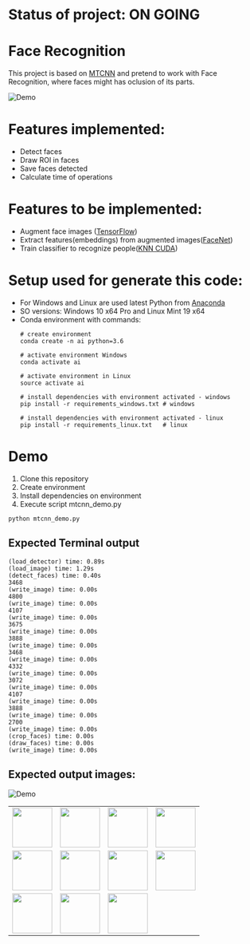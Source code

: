 # Status of project: ON GOING

# Face Recognition
This project is based on [MTCNN](https://github.com/ipazc/mtcnn) and pretend to work with Face Recognition, where faces might has oclusion of its parts.

![Demo](https://github.com/dayvsonsantos/face_recognition/blob/master/img/demo_faces.jpg)

# Features implemented:
* Detect faces
* Draw ROI in faces
* Save faces detected
* Calculate time of operations

# Features to be implemented:
* Augment face images ([TensorFlow](https://github.com/tensorflow/tensorflow))
* Extract features(embeddings) from augmented images([FaceNet](https://github.com/davidsandberg/facenet))
* Train classifier to recognize people([KNN CUDA](https://github.com/chrischoy/knn_cuda))

# Setup used for generate this code:
* For Windows and Linux are used latest Python from [Anaconda](https://www.anaconda.com/download/#linux)
* SO versions: Windows 10 x64 Pro and Linux Mint 19 x64
* Conda environment with commands:
  ```
  # create environment
  conda create -n ai python=3.6
  
  # activate environment Windows
  conda activate ai
  
  # activate environment in Linux
  source activate ai
  
  # install dependencies with environment activated - windows
  pip install -r requirements_windows.txt # windows
  
  # install dependencies with environment activated - linux
  pip install -r requirements_linux.txt   # linux
  ```
# Demo
1. Clone this repository
2. Create environment
3. Install dependencies on environment
4. Execute script mtcnn_demo.py
```
python mtcnn_demo.py
```

## Expected Terminal output
```
(load_detector) time: 0.89s                                                                                                                                                                                                                    
(load_image) time: 1.29s                                                                                                                                                                                                                       
(detect_faces) time: 0.40s                                                                                                                                                                                                                     
3468                                                                                                                                                                                                                                           
(write_image) time: 0.00s                                                                                                                                                                                                                      
4800                                                                                                                                                                                                                                           
(write_image) time: 0.00s                                                                                                                                                                                                                      
4107                                                                                                                                                                                                                                           
(write_image) time: 0.00s                                                                                                                                                                                                                      
3675                                                                                                                                                                                                                                           
(write_image) time: 0.00s                                                                                                                                                                                                                      
3888                                                                                                                                                                                                                                           
(write_image) time: 0.00s                                                                                                                                                                                                                      
3468                                                                                                                                                                                                                                           
(write_image) time: 0.00s                                                                                                                                                                                                                      
4332                                                                                                                                                                                                                                           
(write_image) time: 0.00s                                                                                                                                                                                                                      
3072                                                                                                                                                                                                                                           
(write_image) time: 0.00s                                                                                                                                                                                                                      
4107                                                                                                                                                                                                                                           
(write_image) time: 0.00s                                                                                                                                                                                                                      
3888                                                                                                                                                                                                                                           
(write_image) time: 0.00s                                                                                                                                                                                                                      
2700                                                                                                                                                                                                                                           
(write_image) time: 0.00s                                                                                                                                                                                                                      
(crop_faces) time: 0.00s                                                                                                                                                                                                                       
(draw_faces) time: 0.00s                                                                                                                                                                                                                       
(write_image) time: 0.00s
```
## Expected output images:
![Demo](https://github.com/dayvsonsantos/face_recognition/blob/master/img/demo_faces.jpg)

| | | | |
|:-------------------------:|:-------------------------:|:-------------------------:|:-------------------------:|
|<img width="80" src="https://github.com/dayvsonsantos/face_recognition/blob/master/img/face_0.jpg">  |  <img width="80" src="https://github.com/dayvsonsantos/face_recognition/blob/master/img/face_3.jpg">|<img width="80" src="https://github.com/dayvsonsantos/face_recognition/blob/master/img/face_6.jpg">|<img width="80" src="https://github.com/dayvsonsantos/face_recognition/blob/master/img/face_9.jpg">|
|<img width="80" src="https://github.com/dayvsonsantos/face_recognition/blob/master/img/face_1.jpg">  |  <img width="80" src="https://github.com/dayvsonsantos/face_recognition/blob/master/img/face_4.jpg">|<img width="80" src="https://github.com/dayvsonsantos/face_recognition/blob/master/img/face_7.jpg">|<img width="80" src="https://github.com/dayvsonsantos/face_recognition/blob/master/img/face_10.jpg">|
|<img width="80" src="https://github.com/dayvsonsantos/face_recognition/blob/master/img/face_2.jpg">  |  <img width="80" src="https://github.com/dayvsonsantos/face_recognition/blob/master/img/face_5.jpg">|<img width="80" src="https://github.com/dayvsonsantos/face_recognition/blob/master/img/face_8.jpg">||
